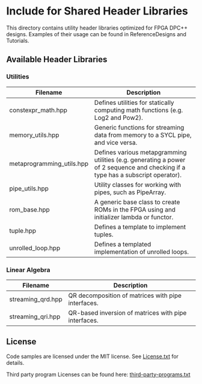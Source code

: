 # Include for Shared Header Libraries
This directory contains utility header libraries optimized for FPGA DPC++ designs. Examples of their usage can be found in ReferenceDesigns and Tutorials.

## Available Header Libraries

### Utilities

| Filename                    | Description
---                           |---
| constexpr_math.hpp          | Defines utilities for statically computing math functions (e.g. Log2 and Pow2).
| memory_utils.hpp            | Generic functions for streaming data from memory to a SYCL pipe, and vice versa.
| metaprogramming_utils.hpp   | Defines various metapgramming utilities (e.g. generating a power of 2 sequence and checking if a type has a subscript operator).
| pipe_utils.hpp              | Utility classes for working with pipes, such as PipeArray.
| rom_base.hpp                | A generic base class to create ROMs in the FPGA using and initializer lambda or functor.
| tuple.hpp                   | Defines a template to implement tuples.
| unrolled_loop.hpp           | Defines a templated implementation of unrolled loops.

### Linear Algebra

| Filename            | Description
---                   |---
| streaming_qrd.hpp   | QR decomposition of matrices with pipe interfaces.
| streaming_qri.hpp   | QR-based inversion of matrices with pipe interfaces.

## License  
Code samples are licensed under the MIT license. See
[License.txt](https://github.com/oneapi-src/oneAPI-samples/blob/master/License.txt) for details.

Third party program Licenses can be found here: [third-party-programs.txt](https://github.com/oneapi-src/oneAPI-samples/blob/master/third-party-programs.txt)

